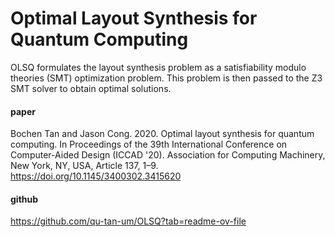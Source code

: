Optimal Layout Synthesis for Quantum Computing
==============================


OLSQ formulates the layout synthesis problem as a satisfiability modulo theories (SMT) optimization problem. This problem is then passed to the Z3 SMT solver to obtain optimal solutions.

#### paper

Bochen Tan and Jason Cong. 2020. Optimal layout synthesis for quantum computing. In Proceedings of the 39th International Conference on Computer-Aided Design (ICCAD '20). Association for Computing Machinery, New York, NY, USA, Article 137, 1–9. https://doi.org/10.1145/3400302.3415620


#### github

https://github.com/qu-tan-um/OLSQ?tab=readme-ov-file